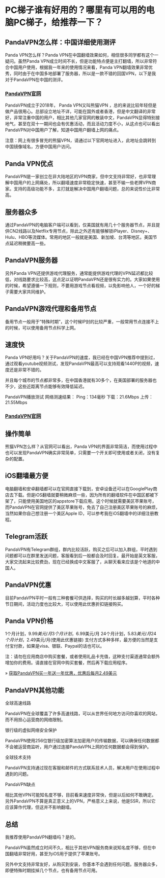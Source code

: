 # PC梯子谁有好用的？哪里有可以用的电脑PC梯子，给推荐一下？


## PandaVPN怎么样：中国详细使用测评

Panda VPN怎么样？Panda VPN在中国翻墙效果如何，相信很多同学都有这个一疑问。虽然Panda VPN成立时间不长，但是功能特点便是主打翻墙，所以非常符合中国用户使用，根据我一年来的使用情况来看，Panda VPN翻墙效果非常优秀，同时由于在中国多地部署了服务器，所以是一款不错的回国VPN，以下是我对于PandaVPN在中国的测评。

### [PandaVPN官网](https://www.panhdpe.xyz/r/22216799)

PandaVPN成立于2018年， Panda VPN又叫熊猫VPN ，总的来说比较年轻但是做产品很用心。总部设立地址不详，可能在国外或者香港，但是中文翻译的非常好，非常注重中国的用户，相比其他几家官网的散装中文，PandaVPN显得特别接地气，甚至在双十一期间也会有优惠活动，而且活动力度不小，从这点也可以看出PandaVPN对中国用户了解，知道中国用户翻墙上网的痛点。

注意：网上有很多冒充的熊猫VPN，请通过以下官网地址进入，此地址会跳转到中国镜像域名，方便中国用户访问。

## Panda VPN优点

PandaVPN是一家创立在非大陆地区的VPN商家，但中文支持非常好，也非常理解中国用户的上网痛处，所以翻墙速度非常稳定快速，甚至不输一些老牌VPN商家。支持的高级功能不多，主打就是解决中国用户翻墙问题，总的来说性价比非常高。

## 服务器众多

通过PandaVPN的电脑客户端可以看到，仅美国就有用几十个服务器节点，并且提供CN2线路以及Netflix专用节点，除此之外还有能够解锁iPlayer、Disney+、Hulu、HBO等流媒体。常用的地区一般就是美国、新加坡、台湾等地区。美国节点延迟稍微要高一些。

## PandaVPN服务器

另外Panda VPN还提供游戏代理服务，通常能提供游戏代理的VPN延迟都比较低，对线路要求比较高，这点足以证明PandaVPN还是很有实力的。大家如果使用的时候，希望遵循一下规则，不要用游戏节点看视频，以免影响他人，一个好的梯子需要大家共同维护。

## PandaVPN游戏代理和备用节点

备用节点一般用于”特殊时期”，这个时候IP封的比较严重，一般常用节点连接不上的时候，可以使用备用节点科学上网。

## 速度快

Panda VPN好用吗？关于PandaVPN的速度，我已经在中国VPN推荐中提到过，通过观看youtube视频测试，发现PandaVPN最高可以支持观看1440P的视频，速度还是非常不错的。

并且每个城市的节点都非常多，在中国香港就有30多个，在美国部署的服务器也不少，这些近距离节点能够有效降低延迟。

PandaVPN播放测试
网络测速结果：
Ping：134毫秒
下载：21.6Mbps
上传：21.55Mbps

### [PandaVPN官网](https://www.panhdpe.xyz/r/22216799)


## 操作简单

熊猫VPN怎么样？从官网可以看出，Panda VPN的界面非常简洁，而使用过程中也可以发现PandaVPN确实非常简单，只需要一个开关即可使用或者关闭，没有复杂的配置。

## iOS翻墙最方便

电脑翻墙和安卓翻墙都可以在官网直接下载到，安卓设备还可以在GooglePlay商店去下载。但是iOS翻墙就要稍微麻烦一些，因为所有的翻墙软件在中国区都被下架了，只能使用美国地区的appstore下载应用。这个时候就需要美区苹果账号，而PandaVPN在官网提供了美区苹果账号，免去了自己注册美区苹果账号的麻烦，当然如果你自己想注册一个美区Apple ID，可以参考我在iOS翻墙中的详细注册教程。


## Telegram活跃

PandaVPN有Telegram群组，群内比较活跃，购买之后可以加入群组，平时遇到问题都可以在群里发送问题，客服看到后一般都会及时回复。最开始是英文客服，大家交流起来比较费劲，现在已经换成中文客服了，从聊天看来应该是个地道的中国人。


## PandaVPN优惠

目前PandaVPN平时一般有三种套餐可供选择，购买的时长越多越划算，平时各种节日期间，活动力度也比较大，可以使用此优惠折扣链接购买。

## Panda VPN价格

1个月计划，$9.99美元/月
3个月计划，$6.99美元/月
24个月计划，$5.83美元/月
24个月计划，$2.49美元/月(使用此优惠链接)
支付方式多种多样，最方便的当然是支付宝付款，如果是visa、银联、Paypal的话也可以。

注：请勿在应用商店中购买套餐，或者使用礼品卡充值，这种支付渠道通常会额外增加你的费用。请直接在官网中购买套餐，然后再下载应用程序。

» [获取PandaVPN买一年送一年优惠，优惠后每月2.49美元](https://www.panhdpe.xyz/r/22216799)

## PandaVPN其他功能

全球高速线路

PandaVPN在全球覆盖了许多高速线路，可以从世界任何地方访问你喜欢的网站，而不用担心运营商的网络限制。

银行级的虚拟网络安全保护

PandaVPN使用256位银行级加密算法加密用户的传输数据，可以确保任何数据都不会被运营商监听，用户通过连接PandaVPN上网的任何数据都会得到保护。

全球技术支持

PandaVPN支持通过现在客服和邮件的方式联系技术人员，解决用户在使用过程中遇到的问题。

PandaVPN缺点

相比其他VPN可能知名度不够，目前看来速度非常快，但是以后如何不敢确定。另外PandaVPN不算是真正意义上的VPN，严格意义上来说，他是SSR，所以它应该算作代理，但这并不影响翻墙。

##  总结

我推荐使用PandaVPN翻墙吗？是的。

PandaVPN虽然成立时间不久，相比于其他VPN服务商来说知名度不够，但在中国翻墙非常好用，甚至为iOS用于提供了苹果账号。

另外中文支持非常友好，从购买到安装，你基本不会遇到任何问题。服务器众多，即便特殊时期挂掉几个节点，也有备用节点可用。
